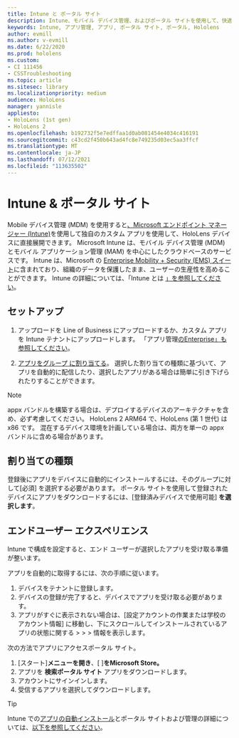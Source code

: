 ```yaml
---
title: Intune と ポータル サイト
description: Intune、モバイル デバイス管理、およびポータル サイトを使用して、快適なユーザー エクスペリエンスを設定、割り当て、作成する方法について説明します。
keywords: Intune, アプリ管理, アプリ, ポータル サイト, ポータル, Hololens
author: evmill
ms.author: v-evmill
ms.date: 6/22/2020
ms.prod: hololens
ms.custom:
- CI 111456
- CSSTroubleshooting
ms.topic: article
ms.sitesec: library
ms.localizationpriority: medium
audience: HoloLens
manager: yannisle
appliesto:
- HoloLens (1st gen)
- HoloLens 2
ms.openlocfilehash: b192732f5e7edffaa1d0ab081454e4034c416191
ms.sourcegitcommit: c43cd2f450b643ad4fc8e749235d03ec5aa3ffcf
ms.translationtype: MT
ms.contentlocale: ja-JP
ms.lasthandoff: 07/12/2021
ms.locfileid: "113635502"
---
```

# <a name="intune--company-portal"></a>Intune & ポータル サイト

Mobile デバイス管理 (MDM) を使用すると[、Microsoft エンドポイント マネージャー (Intune)](/intune/windows-holographic-for-business)を使用して独自のカスタム アプリを使用して、HoloLens デバイスに直接展開できます。 Microsoft Intune は、モバイル デバイス管理 (MDM) とモバイル アプリケーション管理 (MAM) を中心にしたクラウドベースのサービスです。 Intune は、Microsoft の [Enterprise Mobility + Security (EMS) スイート](https://www.microsoft.com/microsoft-365/enterprise-mobility-security)に含まれており、組織のデータを保護したまま、ユーザーの生産性を高めることができます。 Intune の詳細については、「Intune とは [」を参照してください](/mem/intune/fundamentals/what-is-intune)。

## <a name="setup"></a>セットアップ

1. アップロードを Line of Business にアップロードするか、カスタム アプリを Intune テナントにアップロードします。 「アプリ管理[のEnterprise」も参照してください](/windows/client-management/mdm/enterprise-app-management)。

2. [アプリをグループ に割り当てる](/mem/intune/apps/apps-deploy)。 選択した割り当ての種類に基づいて、アプリを自動的に配信したり、選択したアプリがある場合は簡単に引き下げられたりすることができます。

> [!NOTE]
> appx バンドルを構築する場合は、デプロイするデバイスのアーキテクチャを含め、必ず考慮してください。 HoloLens 2 ARM64 で、HoloLens (第 1 世代) は x86 です。 混在するデバイス環境を計画している場合は、両方を単一の appx バンドルに含める場合があります。

## <a name="assignment-types"></a>割り当ての種類

登録後にアプリをデバイスに自動的にインストールするには、そのグループに対して[必須] を選択する必要があります。
ポータル サイトを使用して登録されたデバイスにアプリをダウンロードするには、[登録済みデバイスで使用可能] **を選択します**。

## <a name="end-user-experience"></a>エンドユーザー エクスペリエンス

Intune で構成を設定すると、エンド ユーザーが選択したアプリを受け取る準備が整います。

アプリを自動的に取得するには、次の手順に従います。

1. デバイスをテナントに登録します。
2. デバイスの登録が完了すると、デバイスでアプリを受け取る必要があります。
3. アプリがすぐに表示されない場合は、[設定アカウントの作業または学校のアカウント情報] に移動し、下にスクロールしてインストールされているアプリの状態に関する  >    >    >  情報を表示します。

次の方法でアプリにアクセスポータル サイト。

1. [スタート]**メニューを開き**、[ ]**をMicrosoft Store。**
2. アプリを **検索ポータル サイト** アプリをダウンロードします。
3. アカウントにサインインします。
4. 受信するアプリを選択してダウンロードします。

> [!Tip]
> Intune での[アプリの自動インストール](/mem/intune/apps/company-portal-app)とポータル サイトおよび管理の詳細については、[以下を参照してください](/mem/intune/fundamentals/windows-holographic-for-business#deploy-and-manage-apps)。
